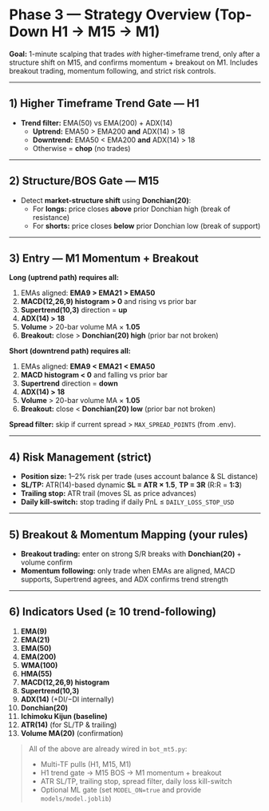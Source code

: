 ﻿# Phase 3 — Strategy Overview (Top-Down H1 → M15 → M1)

**Goal:** 1-minute scalping that trades *with* higher-timeframe trend, only after a structure shift on M15, and confirms momentum + breakout on M1. Includes breakout trading, momentum following, and strict risk controls.

---

## 1) Higher Timeframe Trend Gate — H1
- **Trend filter:** EMA(50) vs EMA(200) + ADX(14)
  - **Uptrend:** EMA50 > EMA200 **and** ADX(14) > 18
  - **Downtrend:** EMA50 < EMA200 **and** ADX(14) > 18
  - Otherwise = **chop** (no trades)

---

## 2) Structure/BOS Gate — M15
- Detect **market-structure shift** using **Donchian(20)**:
  - For **longs:** price closes **above** prior Donchian high (break of resistance)
  - For **shorts:** price closes **below** prior Donchian low (break of support)

---

## 3) Entry — M1 Momentum + Breakout
**Long (uptrend path) requires all:**
1. EMAs aligned: **EMA9 > EMA21 > EMA50**
2. **MACD(12,26,9) histogram > 0** and rising vs prior bar
3. **Supertrend(10,3)** direction = **up**
4. **ADX(14) > 18**
5. **Volume** > 20-bar volume MA × **1.05**
6. **Breakout:** close > **Donchian(20) high** (prior bar not broken)

**Short (downtrend path) requires all:**
1. EMAs aligned: **EMA9 < EMA21 < EMA50**
2. **MACD histogram < 0** and falling vs prior bar
3. **Supertrend** direction = **down**
4. **ADX(14) > 18**
5. **Volume** > 20-bar volume MA × **1.05**
6. **Breakout:** close < **Donchian(20) low** (prior bar not broken)

**Spread filter:** skip if current spread > `MAX_SPREAD_POINTS` (from .env).

---

## 4) Risk Management (strict)
- **Position size:** 1–2% risk per trade (uses account balance & SL distance)
- **SL/TP:** ATR(14)-based dynamic **SL = ATR × 1.5**, **TP = 3R** (R:R = **1:3**)
- **Trailing stop:** ATR trail (moves SL as price advances)
- **Daily kill-switch:** stop trading if daily PnL ≤ `DAILY_LOSS_STOP_USD`

---

## 5) Breakout & Momentum Mapping (your rules)
- **Breakout trading:** enter on strong S/R breaks with **Donchian(20)** + volume confirm
- **Momentum following:** only trade when EMAs are aligned, MACD supports, Supertrend agrees, and ADX confirms trend strength

---

## 6) Indicators Used (≥ 10 trend-following)
1. **EMA(9)**
2. **EMA(21)**
3. **EMA(50)**
4. **EMA(200)**
5. **WMA(100)**
6. **HMA(55)**
7. **MACD(12,26,9) histogram**
8. **Supertrend(10,3)**
9. **ADX(14)** (+DI/−DI internally)
10. **Donchian(20)**
11. **Ichimoku Kijun (baseline)**
12. **ATR(14)** (for SL/TP & trailing)
13. **Volume MA(20)** (confirmation)

> All of the above are already wired in `bot_mt5.py`:
> - Multi-TF pulls (H1, M15, M1)
> - H1 trend gate → M15 BOS → M1 momentum + breakout
> - ATR SL/TP, trailing stop, spread filter, daily loss kill-switch
> - Optional ML gate (set `MODEL_ON=true` and provide `models/model.joblib`)
